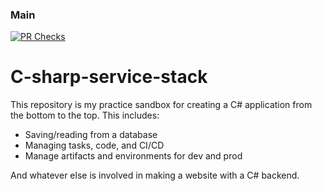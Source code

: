 ### Main
[![PR Checks](https://github.com/AnthonyMonterrosa/C-sharp-service-stack/actions/workflows/checks.yml/badge.svg)](https://github.com/AnthonyMonterrosa/C-sharp-service-stack/actions/workflows/checks.yml)

# C-sharp-service-stack
This repository is my practice sandbox for creating a C# application from the bottom to the top. This includes:
* Saving/reading from a database
* Managing tasks, code, and CI/CD
* Manage artifacts and environments for dev and prod

And whatever else is involved in making a website with a C# backend.
